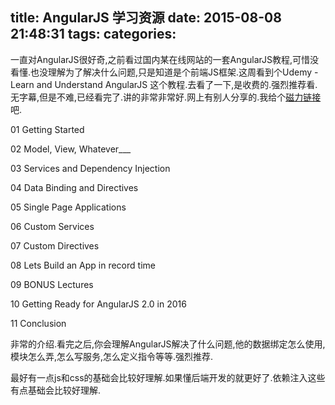 title: AngularJS 学习资源
date: 2015-08-08 21:48:31
tags:
categories:
---

一直对AngularJS很好奇,之前看过国内某在线网站的一套AngularJS教程,可惜没看懂.也没理解为了解决什么问题,只是知道是个前端JS框架.这周看到个Udemy - Learn and Understand AngularJS 这个教程.去看了一下,是收费的.强烈推荐看.无字幕,但是不难,已经看完了.讲的非常非常好.网上有别人分享的.我给个[磁力链接](magnet:?xt=urn:btih:900a5d5f6535bcf956cba5248ffce416d150a7fc)吧.

01 Getting Started

02 Model, View, Whatever___

03 Services and Dependency Injection

04 Data Binding and Directives

05 Single Page Applications

06 Custom Services

07 Custom Directives

08 Lets Build an App in record time

09 BONUS Lectures

10 Getting Ready for AngularJS 2.0 in 2016

11 Conclusion

非常的介绍.看完之后,你会理解AngularJS解决了什么问题,他的数据绑定怎么使用,模块怎么弄,怎么写服务,怎么定义指令等等.强烈推荐.

最好有一点js和css的基础会比较好理解.如果懂后端开发的就更好了.依赖注入这些有点基础会比较好理解.
